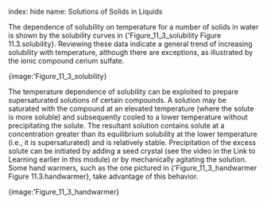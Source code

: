 index: hide
name: Solutions of Solids in Liquids

The dependence of solubility on temperature for a number of solids in water is shown by the solubility curves in {'Figure_11_3_solubility Figure 11.3.solubility}. Reviewing these data indicate a general trend of increasing solubility with temperature, although there are exceptions, as illustrated by the ionic compound cerium sulfate.


{image:'Figure_11_3_solubility}
        

The temperature dependence of solubility can be exploited to prepare supersaturated solutions of certain compounds. A solution may be saturated with the compound at an elevated temperature (where the solute is more soluble) and subsequently cooled to a lower temperature without precipitating the solute. The resultant solution contains solute at a concentration greater than its equilibrium solubility at the lower temperature (i.e., it is supersaturated) and is relatively stable. Precipitation of the excess solute can be initiated by adding a seed crystal (see the video in the Link to Learning earlier in this module) or by mechanically agitating the solution. Some hand warmers, such as the one pictured in {'Figure_11_3_handwarmer Figure 11.3.handwarmer}, take advantage of this behavior.


{image:'Figure_11_3_handwarmer}
        
